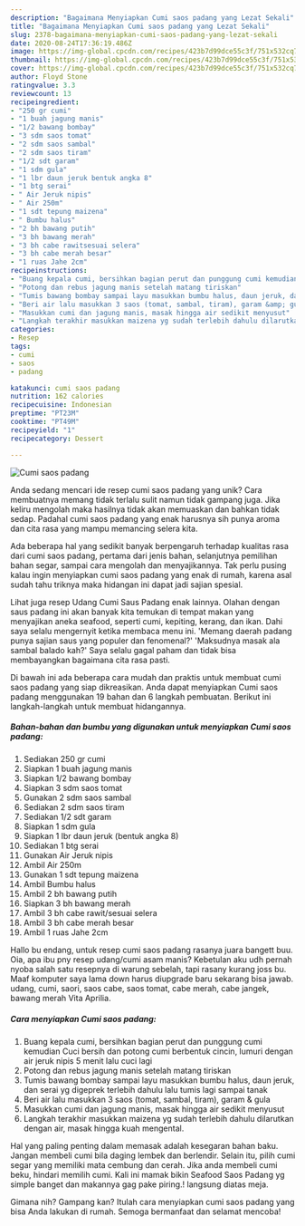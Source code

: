 ```yaml
---
description: "Bagaimana Menyiapkan Cumi saos padang yang Lezat Sekali"
title: "Bagaimana Menyiapkan Cumi saos padang yang Lezat Sekali"
slug: 2378-bagaimana-menyiapkan-cumi-saos-padang-yang-lezat-sekali
date: 2020-08-24T17:36:19.486Z
image: https://img-global.cpcdn.com/recipes/423b7d99dce55c3f/751x532cq70/cumi-saos-padang-foto-resep-utama.jpg
thumbnail: https://img-global.cpcdn.com/recipes/423b7d99dce55c3f/751x532cq70/cumi-saos-padang-foto-resep-utama.jpg
cover: https://img-global.cpcdn.com/recipes/423b7d99dce55c3f/751x532cq70/cumi-saos-padang-foto-resep-utama.jpg
author: Floyd Stone
ratingvalue: 3.3
reviewcount: 13
recipeingredient:
- "250 gr cumi"
- "1 buah jagung manis"
- "1/2 bawang bombay"
- "3 sdm saos tomat"
- "2 sdm saos sambal"
- "2 sdm saos tiram"
- "1/2 sdt garam"
- "1 sdm gula"
- "1 lbr daun jeruk bentuk angka 8"
- "1 btg serai"
- " Air Jeruk nipis"
- " Air 250m"
- "1 sdt tepung maizena"
- " Bumbu halus"
- "2 bh bawang putih"
- "3 bh bawang merah"
- "3 bh cabe rawitsesuai selera"
- "3 bh cabe merah besar"
- "1 ruas Jahe 2cm"
recipeinstructions:
- "Buang kepala cumi, bersihkan bagian perut dan punggung cumi kemudian Cuci bersih dan potong cumi berbentuk cincin, lumuri dengan air jeruk nipis 5 menit lalu cuci lagi"
- "Potong dan rebus jagung manis setelah matang tiriskan"
- "Tumis bawang bombay sampai layu masukkan bumbu halus, daun jeruk, dan serai yg digeprek terlebih dahulu lalu tumis lagi sampai tanak"
- "Beri air lalu masukkan 3 saos (tomat, sambal, tiram), garam &amp; gula"
- "Masukkan cumi dan jagung manis, masak hingga air sedikit menyusut"
- "Langkah terakhir masukkan maizena yg sudah terlebih dahulu dilarutkan dengan air, masak hingga kuah mengental."
categories:
- Resep
tags:
- cumi
- saos
- padang

katakunci: cumi saos padang 
nutrition: 162 calories
recipecuisine: Indonesian
preptime: "PT23M"
cooktime: "PT49M"
recipeyield: "1"
recipecategory: Dessert

---
```



![Cumi saos padang](https://img-global.cpcdn.com/recipes/423b7d99dce55c3f/751x532cq70/cumi-saos-padang-foto-resep-utama.jpg)

Anda sedang mencari ide resep cumi saos padang yang unik? Cara membuatnya memang tidak terlalu sulit namun tidak gampang juga. Jika keliru mengolah maka hasilnya tidak akan memuaskan dan bahkan tidak sedap. Padahal cumi saos padang yang enak harusnya sih punya aroma dan cita rasa yang mampu memancing selera kita.

Ada beberapa hal yang sedikit banyak berpengaruh terhadap kualitas rasa dari cumi saos padang, pertama dari jenis bahan, selanjutnya pemilihan bahan segar, sampai cara mengolah dan menyajikannya. Tak perlu pusing kalau ingin menyiapkan cumi saos padang yang enak di rumah, karena asal sudah tahu triknya maka hidangan ini dapat jadi sajian spesial.

Lihat juga resep Udang Cumi Saus Padang enak lainnya. Olahan dengan saus padang ini akan banyak kita temukan di tempat makan yang menyajikan aneka seafood, seperti cumi, kepiting, kerang, dan ikan. Dahi saya selalu mengernyit ketika membaca menu ini. &#39;Memang daerah padang punya sajian saus yang populer dan fenomenal?&#39; &#39;Maksudnya masak ala sambal balado kah?&#39; Saya selalu gagal paham dan tidak bisa membayangkan bagaimana cita rasa pasti.


Di bawah ini ada beberapa cara mudah dan praktis untuk membuat cumi saos padang yang siap dikreasikan. Anda dapat menyiapkan Cumi saos padang menggunakan 19 bahan dan 6 langkah pembuatan. Berikut ini langkah-langkah untuk membuat hidangannya.

<!--inarticleads1-->

##### Bahan-bahan dan bumbu yang digunakan untuk menyiapkan Cumi saos padang:

1. Sediakan 250 gr cumi
1. Siapkan 1 buah jagung manis
1. Siapkan 1/2 bawang bombay
1. Siapkan 3 sdm saos tomat
1. Gunakan 2 sdm saos sambal
1. Sediakan 2 sdm saos tiram
1. Sediakan 1/2 sdt garam
1. Siapkan 1 sdm gula
1. Siapkan 1 lbr daun jeruk (bentuk angka 8)
1. Sediakan 1 btg serai
1. Gunakan  Air Jeruk nipis
1. Ambil  Air 250m
1. Gunakan 1 sdt tepung maizena
1. Ambil  Bumbu halus
1. Ambil 2 bh bawang putih
1. Siapkan 3 bh bawang merah
1. Ambil 3 bh cabe rawit/sesuai selera
1. Ambil 3 bh cabe merah besar
1. Ambil 1 ruas Jahe 2cm


Hallo bu endang, untuk resep cumi saos padang rasanya juara bangett buu. Oia, apa ibu pny resep udang/cumi asam manis? Kebetulan aku udh pernah nyoba salah satu resepnya di warung sebelah, tapi rasany kurang joss bu. Maaf komputer saya lama down harus diupgrade baru sekarang bisa jawab. udang, cumi, saori, saos cabe, saos tomat, cabe merah, cabe jangek, bawang merah Vita Aprilia. 

<!--inarticleads2-->

##### Cara menyiapkan Cumi saos padang:

1. Buang kepala cumi, bersihkan bagian perut dan punggung cumi kemudian Cuci bersih dan potong cumi berbentuk cincin, lumuri dengan air jeruk nipis 5 menit lalu cuci lagi
1. Potong dan rebus jagung manis setelah matang tiriskan
1. Tumis bawang bombay sampai layu masukkan bumbu halus, daun jeruk, dan serai yg digeprek terlebih dahulu lalu tumis lagi sampai tanak
1. Beri air lalu masukkan 3 saos (tomat, sambal, tiram), garam &amp; gula
1. Masukkan cumi dan jagung manis, masak hingga air sedikit menyusut
1. Langkah terakhir masukkan maizena yg sudah terlebih dahulu dilarutkan dengan air, masak hingga kuah mengental.


Hal yang paling penting dalam memasak adalah kesegaran bahan baku. Jangan membeli cumi bila daging lembek dan berlendir. Selain itu, pilih cumi segar yang memiliki mata cembung dan cerah. Jika anda membeli cumi beku, hindari memilih cumi. Kali ini mamak bikin Seafood Saos Padang yg simple banget dan makannya gag pake piring.! langsung diatas meja. 

Gimana nih? Gampang kan? Itulah cara menyiapkan cumi saos padang yang bisa Anda lakukan di rumah. Semoga bermanfaat dan selamat mencoba!
